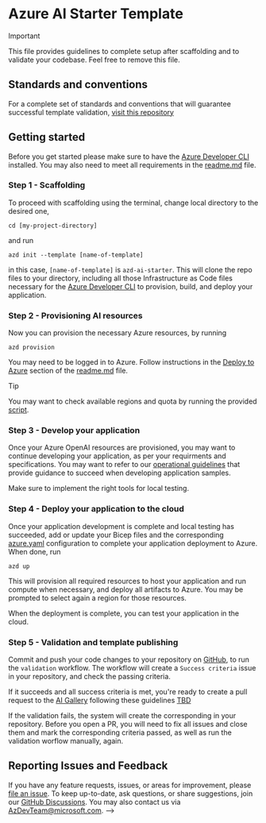 # Azure AI Starter Template

> [!IMPORTANT]
> This file provides guidelines to complete setup after scaffolding and to validate your codebase. Feel free to remove this file.

## Standards and conventions

For a complete set of standards and conventions that will guarantee successful template validation, [visit this repository](https://github.com/Azure-Samples/azd-template-artifacts)

## Getting started

Before you get started please make sure to have the [Azure Developer CLI](https://learn.microsoft.com/azure/developer/azure-developer-cli/overview) installed. You may also need to meet all requirements in the [readme.md](./README.md) file.

### Step 1 - Scaffolding

To proceed with scaffolding using the terminal, change local directory to the desired one, 

`cd [my-project-directory]`

and run

`azd init --template [name-of-template]`

in this case, `[name-of-template]` is `azd-ai-starter`. This will clone the repo files to your directory, including all those Infrastructure as Code files necessary for the [Azure Developer CLI](https://learn.microsoft.com/azure/developer/azure-developer-cli/overview) to provision, build, and deploy your application.

### Step 2 - Provisioning AI resources

Now you can provision the necessary Azure resources, by running

`azd provision`

You may need to be logged in to Azure. Follow instructions in the [Deploy to Azure](./README.md#quickstart) section of the [readme.md](./README.md) file.

> [!TIP]
> You may want to check available regions and quota by running the provided [script](#).

### Step 3 - Develop your application

Once your Azure OpenAI resources are provisioned, you may want to continue developing your application, as per your requirments and specifications. You may want to refer to our [operational guidelines](https://github.com/Azure-Samples/azd-template-artifacts/blob/main/docs/development-guidelines/operational-guidelines.md) that provide guidance to succeed when developing application samples.

Make sure to implement the right tools for local testing.

### Step 4 - Deploy your application to the cloud

Once your application development is complete and local testing has succeeded, add or update your Bicep files and the corresponding [azure.yaml](./azure.yaml) configuration to complete your application deployment to Azure. When done, run

`azd up`

This will provision all required resources to host your application and run compute when necessary, and deploy all artifacts to Azure. You may be prompted to select again a region for those resources.

When the deployment is complete, you can test your application in the cloud.

### Step 5 - Validation and template publishing

Commit and push your code changes to your repository on [GitHub](https://github.com/), to run the `validation` workflow. The workflow will create a `Success criteria` issue in your repository, and check the passing criteria.

If it succeeds and all success criteria is met, you're ready to create a pull request to the [AI Gallery](https://azure.github.io/ai-apps/) following these guidelines [TBD](#)

If the validation fails, the system will create the corresponding in your repository. Before you open a PR, you will need to fix all issues and close them and mark the corresponding criteria passed, as well as run the validation worflow manually, again.

## Reporting Issues and Feedback

If you have any feature requests, issues, or areas for improvement, please [file an issue](https://aka.ms/azure-dev/issues). To keep up-to-date, ask questions, or share suggestions, join our [GitHub Discussions](https://aka.ms/azure-dev/discussions). You may also contact us via AzDevTeam@microsoft.com. -->
